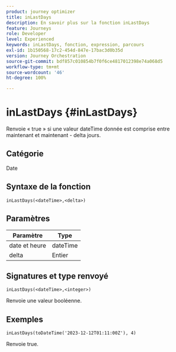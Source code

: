 ```yaml
---
product: journey optimizer
title: inLastDays
description: En savoir plus sur la fonction inLastDays
feature: Journeys
role: Developer
level: Experienced
keywords: inLastDays, fonction, expression, parcours
exl-id: 1b150568-17c2-454d-847e-17bac3d0b35d
version: Journey Orchestration
source-git-commit: bdf857c010854b7f0f6ce4817012398e74a068d5
workflow-type: tm+mt
source-wordcount: '46'
ht-degree: 100%

---
```


# inLastDays {#inLastDays}

Renvoie « true » si une valeur dateTime donnée est comprise entre maintenant et maintenant - delta jours.

## Catégorie

Date

## Syntaxe de la fonction

`inLastDays(<dateTime>,<delta>)`

## Paramètres

| Paramètre | Type |
|-----------|------------------|
| date et heure | dateTime |
| delta | Entier |

## Signatures et type renvoyé

`inLastDays(<dateTime>,<integer>)`

Renvoie une valeur booléenne.

## Exemples

`inLastDays(toDateTime('2023-12-12T01:11:00Z'), 4)`

Renvoie true.
